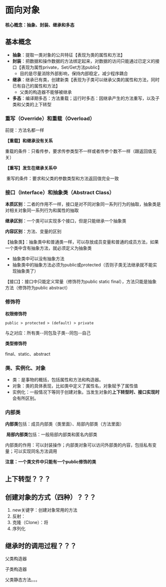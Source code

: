 # 面向对象

**核心概念：抽象、封装、继承和多态**



## 基本概念

- **抽象**：提取一类对象的公共特征【表现为类的属性和方法】
- **封装**：把数据和操作数据的方法绑定起来，对数据的访问只能通过已定义的接口【表现为属性private，Set/Get方法public】
  - 目的是尽量消除外部影响，保持内部稳定，减少程序耦合
- **继承**：继承已有类，创建新类【表现为子类可以继承父类的属性和方法，同时已有自己的属性和方法】
  - 父类的构造器不能够被继承
- **多态**：编译期多态：方法重载；运行时多态：因继承产生的方法重写，以及子类和父类的上下转型



### 重写（Override）和重载（Overload）

前提：方法名都一样

**【重载】和继承没有关系**

​	重载的条件：只看传参，要求传参类型不一样或者传参个数不一样（跟返回值无关）

**【重写】发生在继承关系中**

​	重写的条件：要求和父类的参数类型和方法返回值完全一致



### 接口（Interface）和抽象类（Abstract Class）

**本质区别**：二者的作用不一样，接口是对不同对象同一系列行为的抽取，抽象类是对相关对象同一系列行为和属性的抽取

**继承区别**：一个类可以实现多个接口，但是只能继承一个抽象类

**内容区别**：方法、变量的区别

【抽象类】：抽象类中和普通类一样，可以存放成员变量和普通的成员方法，如果一个类中含有抽象方法，就必须定义为抽象类

- 抽象类中可以没有抽象方法
- 抽象类中的抽象方法必须为public或protected（否则子类无法继承就不能实现抽象类了）

【接口】：接口中只能定义常量（修饰符为public static final），方法只能是抽象方法（修饰符为public abstract）



### 修饰符

**权限修饰符**

`public > protected > (default) > private`

与之对应：所有类--同包及子类--同包--自己

**类型修饰符**

final、static、abstract



### 类、实例化、对象

- 类：是事物的概括，包括属性和方法和构造器。
- 对象：类的具体表现，比如类中定义了属性名，对象赋予了属性值
- 实例化：一般情况下等同于创建对象。当发生对象的**上下转型时、接口实现时**会有所区别。



### 内部类

**内部类**包括：成员内部类（类里面）、局部内部类（方法里面）

​	**局部内部类**包括：一般局部内部类和匿名内部类

​	内部类的作用：可以封装操作；内部类对象可以访问外部类的内容，包括私有变量；可以实现同名方法调用

**注意：一个类文件中只能有一个public修饰的类**





## 上下转型？？？









## 创建对象的方式（四种）？？？

1. new关键字：创建对象常用的方法
2. 反射：
3. 克隆（Clone）：将
4. 序列化



## 继承时的调用过程？？？

父类构造器

子类构造器

父类静态方法。。。